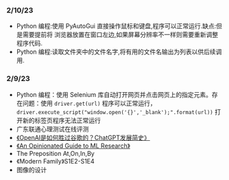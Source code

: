 ### 2/10/23

- Python 编程:使用 PyAutoGui 直接操作鼠标和键盘,程序可以正常运行.缺点:但是需要提前将 浏览器放置在窗口左边,如果屏幕分辨率不一样则需要重新调整程序代码.
- Python 编程:读取文件夹中的文件名字,将有用的文件名输出为列表以供后续调用.

### 2/9/23

- Python 编程：使用 Selenium 库自动打开网页并点击网页上的指定元素。存在问题：使用 `driver.get(url)` 程序可以正常运行，`driver.execute_script("window.open('{}','_blank');".format(url))` 打开新的标签页程序无法正常运行
- 广东联通心理测试在线评测
- [《OpenAI是如何胜过谷歌的？ChatGPT发展简史》](https://mp.weixin.qq.com/s/LYmsMJ5c8EIgHo0GtBN9sw)
- [《An Opinionated Guide to ML Research》](http://joschu.net/blog/opinionated-guide-ml-research.html)
- The Preposition At,On,In,By
- 《Modern Family》S1E2-S1E4
- 图像的设计